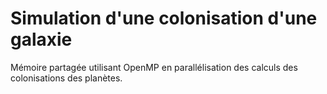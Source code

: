 # Simulation d'une colonisation d'une galaxie

Mémoire partagée utilisant OpenMP en parallélisation des calculs des colonisations des planètes.